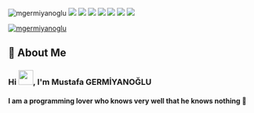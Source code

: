 
<p align="left"> 
    <img src="https://komarev.com/ghpvc/?username=mgermiyanoglu" alt="mgermiyanoglu" /> 
    <img src="https://badge.fury.io/gh/mgermiyanoglu%2Fmgermiyanoglu.svg" />    
    <img src="https://img.shields.io/github/stars/mgermiyanoglu/mgermiyanoglu?style=social" />
    <img src="https://img.shields.io/github/watchers/mgermiyanoglu/mgermiyanoglu?style=social" />
    <img src="https://img.shields.io/github/last-commit/mgermiyanoglu/mgermiyanoglu" />
    <img src="https://img.shields.io/github/size/mgermiyanoglu/mgermiyanoglu/README.md" />
    <img src="https://img.shields.io/github/followers/mgermiyanoglu?style=social" />   
    <img src="https://img.shields.io/github/contributors/mgermiyanoglu/mgermiyanoglu" />     
</p>
<p align="left"> 
    <a href="https://github.com/mgermiyanoglu/github-profile-trophy">
        <img src="https://github-profile-trophy.vercel.app/?username=mgermiyanoglu&theme=onedark" alt="mgermiyanoglu" />
    </a>
</p>


## 📖 About Me
<h3 align="left">Hi <img src="https://github.com/TheDudeThatCode/TheDudeThatCode/blob/master/Assets/Hi.gif" width="30px">, I'm Mustafa GERMİYANOĞLU</h1>
<h4 align="left">I am a programming lover who knows very well that he knows nothing 🌝</h3>








